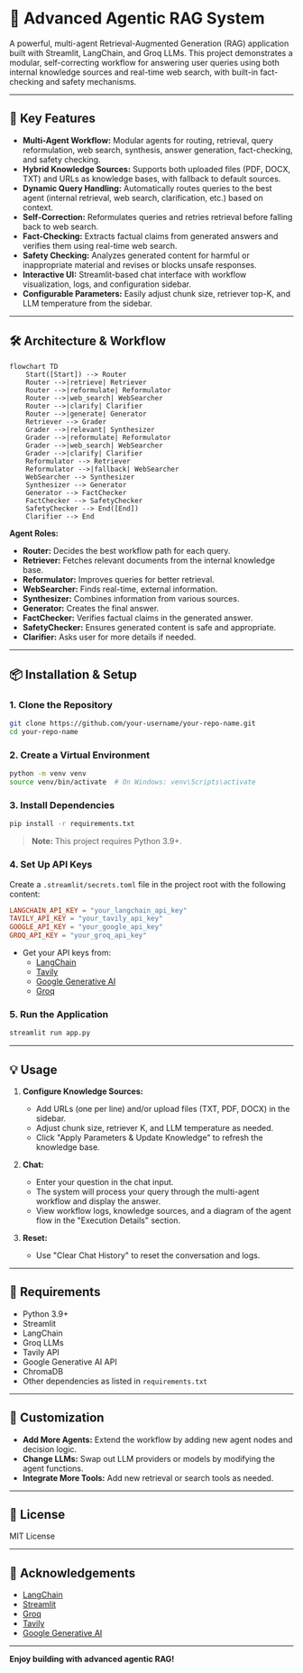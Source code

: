 # 🤖 Advanced Agentic RAG System

A powerful, multi-agent Retrieval-Augmented Generation (RAG) application built with Streamlit, LangChain, and Groq LLMs. This project demonstrates a modular, self-correcting workflow for answering user queries using both internal knowledge sources and real-time web search, with built-in fact-checking and safety mechanisms.

---

## 🚀 Key Features

- **Multi-Agent Workflow:** Modular agents for routing, retrieval, query reformulation, web search, synthesis, answer generation, fact-checking, and safety checking.
- **Hybrid Knowledge Sources:** Supports both uploaded files (PDF, DOCX, TXT) and URLs as knowledge bases, with fallback to default sources.
- **Dynamic Query Handling:** Automatically routes queries to the best agent (internal retrieval, web search, clarification, etc.) based on context.
- **Self-Correction:** Reformulates queries and retries retrieval before falling back to web search.
- **Fact-Checking:** Extracts factual claims from generated answers and verifies them using real-time web search.
- **Safety Checking:** Analyzes generated content for harmful or inappropriate material and revises or blocks unsafe responses.
- **Interactive UI:** Streamlit-based chat interface with workflow visualization, logs, and configuration sidebar.
- **Configurable Parameters:** Easily adjust chunk size, retriever top-K, and LLM temperature from the sidebar.

---

## 🛠️ Architecture & Workflow

```mermaid
flowchart TD
    Start([Start]) --> Router
    Router -->|retrieve| Retriever
    Router -->|reformulate| Reformulator
    Router -->|web_search| WebSearcher
    Router -->|clarify| Clarifier
    Router -->|generate| Generator
    Retriever --> Grader
    Grader -->|relevant| Synthesizer
    Grader -->|reformulate| Reformulator
    Grader -->|web_search| WebSearcher
    Grader -->|clarify| Clarifier
    Reformulator --> Retriever
    Reformulator -->|fallback| WebSearcher
    WebSearcher --> Synthesizer
    Synthesizer --> Generator
    Generator --> FactChecker
    FactChecker --> SafetyChecker
    SafetyChecker --> End([End])
    Clarifier --> End
```

**Agent Roles:**
- **Router:** Decides the best workflow path for each query.
- **Retriever:** Fetches relevant documents from the internal knowledge base.
- **Reformulator:** Improves queries for better retrieval.
- **WebSearcher:** Finds real-time, external information.
- **Synthesizer:** Combines information from various sources.
- **Generator:** Creates the final answer.
- **FactChecker:** Verifies factual claims in the generated answer.
- **SafetyChecker:** Ensures generated content is safe and appropriate.
- **Clarifier:** Asks user for more details if needed.

---

## 📦 Installation & Setup

### 1. **Clone the Repository**

```bash
git clone https://github.com/your-username/your-repo-name.git
cd your-repo-name
```

### 2. **Create a Virtual Environment**

```bash
python -m venv venv
source venv/bin/activate  # On Windows: venv\Scripts\activate
```

### 3. **Install Dependencies**

```bash
pip install -r requirements.txt
```

> **Note:** This project requires Python 3.9+.

### 4. **Set Up API Keys**

Create a `.streamlit/secrets.toml` file in the project root with the following content:

```toml
LANGCHAIN_API_KEY = "your_langchain_api_key"
TAVILY_API_KEY = "your_tavily_api_key"
GOOGLE_API_KEY = "your_google_api_key"
GROQ_API_KEY = "your_groq_api_key"
```

- Get your API keys from:
  - [LangChain](https://smith.langchain.com/)
  - [Tavily](https://app.tavily.com/)
  - [Google Generative AI](https://ai.google.dev/)
  - [Groq](https://console.groq.com/)

### 5. **Run the Application**

```bash
streamlit run app.py
```

---

## 💡 Usage

1. **Configure Knowledge Sources:**  
   - Add URLs (one per line) and/or upload files (TXT, PDF, DOCX) in the sidebar.
   - Adjust chunk size, retriever K, and LLM temperature as needed.
   - Click "Apply Parameters & Update Knowledge" to refresh the knowledge base.

2. **Chat:**  
   - Enter your question in the chat input.
   - The system will process your query through the multi-agent workflow and display the answer.
   - View workflow logs, knowledge sources, and a diagram of the agent flow in the "Execution Details" section.

3. **Reset:**  
   - Use "Clear Chat History" to reset the conversation and logs.

---

## 📝 Requirements

- Python 3.9+
- Streamlit
- LangChain
- Groq LLMs
- Tavily API
- Google Generative AI API
- ChromaDB
- Other dependencies as listed in `requirements.txt`

---

## 🧩 Customization

- **Add More Agents:** Extend the workflow by adding new agent nodes and decision logic.
- **Change LLMs:** Swap out LLM providers or models by modifying the agent functions.
- **Integrate More Tools:** Add new retrieval or search tools as needed.

---

## 📄 License

MIT License

---

## 🙏 Acknowledgements

- [LangChain](https://github.com/langchain-ai/langchain)
- [Streamlit](https://streamlit.io/)
- [Groq](https://groq.com/)
- [Tavily](https://tavily.com/)
- [Google Generative AI](https://ai.google.dev/)

---

**Enjoy building with advanced agentic RAG!**
